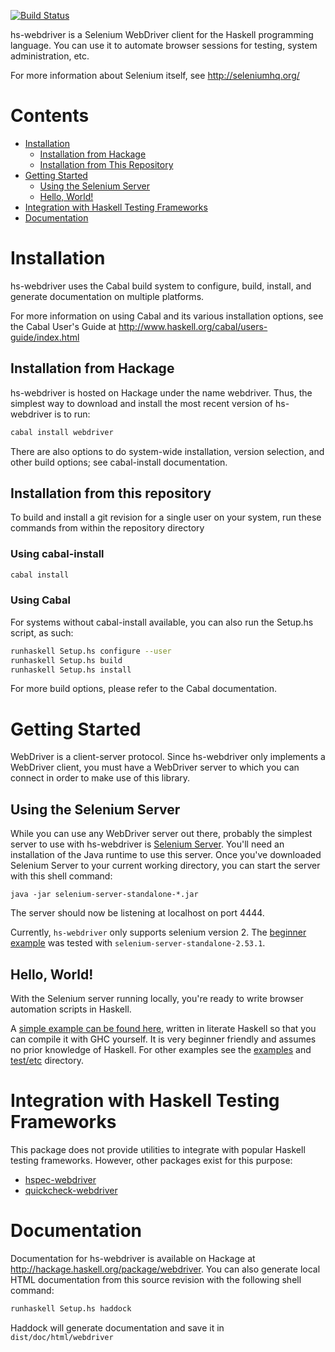 [![Build Status](https://travis-ci.org/kallisti-dev/hs-webdriver.svg?branch=master)](https://travis-ci.org/kallisti-dev/hs-webdriver)

hs-webdriver is a Selenium WebDriver client for the Haskell programming language. You can use it to automate browser sessions for testing, system administration, etc.

For more information about Selenium itself, see http://seleniumhq.org/

# Contents
* [Installation](#installation)
    * [Installation from Hackage](#installation-from-hackage)
    * [Installation from This Repository](#installation-from-this-repository)
* [Getting Started](#getting-started)
    * [Using the Selenium Server](#using-the-selenium-server)
    * [Hello, World!](#hello-world)
* [Integration with Haskell Testing Frameworks](#integration-with-haskell-testing-frameworks)
* [Documentation](#documentation)

# Installation
hs-webdriver uses the Cabal build system to configure, build, install, and generate documentation on multiple platforms.

For more information on using Cabal and its various installation options, see the Cabal User's Guide at http://www.haskell.org/cabal/users-guide/index.html

## Installation from Hackage
hs-webdriver is hosted on Hackage under the name webdriver. Thus, the simplest way to download and install the most recent version of hs-webdriver is to run:

```sh
cabal install webdriver
```
There are also options to do system-wide installation, version selection, and other build options; see cabal-install documentation.

## Installation from this repository

To build and install a git revision for a single user on your system, run these commands from within the repository directory


### Using cabal-install

```sh
cabal install
```

### Using Cabal

For systems without cabal-install available, you can also run the Setup.hs
script, as such:

```sh
runhaskell Setup.hs configure --user
runhaskell Setup.hs build
runhaskell Setup.hs install
```

For more build options, please refer to the Cabal documentation.


# Getting Started

WebDriver is a client-server protocol. Since hs-webdriver only implements a WebDriver client, you must have a WebDriver server to which you can connect in order to make use of this library.

## Using the Selenium Server
While you can use any WebDriver server out there, probably the simplest server to use with hs-webdriver is [Selenium Server](http://docs.seleniumhq.org/download/). You'll need an installation of the Java runtime to use this server. Once you've downloaded Selenium Server to your current working directory, you can start the server with this shell command:

    java -jar selenium-server-standalone-*.jar

The server should now be listening at localhost on port 4444.

Currently, `hs-webdriver` only supports selenium version 2.
The [beginner example](/examples/readme-example-beginner.md) was
tested with `selenium-server-standalone-2.53.1`.

## Hello, World!
With the Selenium server running locally, you're ready to write browser automation scripts in Haskell.

A [simple example can be found here](/examples/readme-example-beginner.md), written in literate Haskell so that you can compile it with GHC yourself. It is very beginner friendly and assumes no prior knowledge of Haskell. For other examples see the [examples](examples/) and [test/etc](test/etc/) directory.


# Integration with Haskell Testing Frameworks

This package does not provide utilities to integrate with popular Haskell testing frameworks. However, other packages exist for this purpose:

* [hspec-webdriver](https://hackage.haskell.org/package/hspec-webdriver)
* [quickcheck-webdriver](https://hackage.haskell.org/package/quickcheck-webdriver)

# Documentation

Documentation for hs-webdriver is available on Hackage at <http://hackage.haskell.org/package/webdriver>. You can also generate local HTML documentation from this source revision with the following shell command:

```sh
runhaskell Setup.hs haddock
```

Haddock will generate documentation and save it in `dist/doc/html/webdriver`
